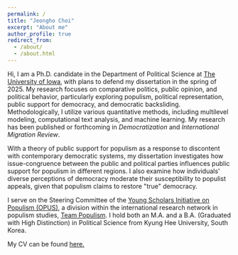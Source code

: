 ```yaml
---
permalink: /
title: "Jeongho Choi"
excerpt: "About me"
author_profile: true
redirect_from: 
  - /about/
  - /about.html
---
```


Hi, I am a Ph.D. candidate in the Department of Political Science at [The University of Iowa](https://politicalscience.uiowa.edu/), with plans to defend my dissertation in the spring of 2025. My research focuses on comparative politics, public opinion, and political behavior, particularly exploring populism, political representation, public support for democracy, and democratic backsliding. Methodologically, I utilize various quantitative methods, including multilevel modeling, computational text analysis, and machine learning. My research has been published or forthcoming in *Democratization* and *International Migration Review*.

With a theory of public support for populism as a response to discontent with contemporary democratic systems, my dissertation investigates how issue-congruence between the public and political parties influences public support for populism in different regions. I also examine how individuals' diverse perceptions of democracy moderate their susceptibility to populist appeals, given that populism claims to restore "true" democracy.

I serve on the Steering Committee of the [Young Scholars Initiative on Populism (OPUS)](https://populism.byu.edu/directory/jeongho-choi), a division within the international research network in populism studies, [Team Populism](https://populism.byu.edu/). I hold both an M.A. and a B.A. (Graduated with High Distinction) in Political Science from Kyung Hee University, South Korea.

My CV can be found [here.](https://www.dropbox.com/scl/fi/zjgy9u9hqfvfb7npa59tw/Jeongho_Choi_cv.pdf?rlkey=abj7ulwre46cbdjs5g4lktsci&st=pwmv6r3x&dl=0)

